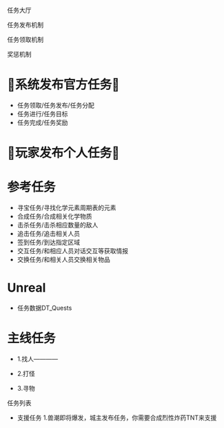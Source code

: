  任务大厅

任务发布机制

任务领取机制

奖惩机制

# 📝系统发布官方任务📝


*  任务领取/任务发布/任务分配
*  任务进行/任务目标
*  任务完成/任务奖励

# 📝玩家发布个人任务📝



# 参考任务

*  寻宝任务/寻找化学元素周期表的元素
*  合成任务/合成相关化学物质
*  击杀任务/击杀相应数量的敌人
*  追击任务/追击相关人员
*  签到任务/到达指定区域
*  交互任务/和相应人员对话交互等获取情报
*  交换任务/和相关人员交换相关物品

# Unreal

* 任务数据DT_Quests



# 主线任务
* 1.找人————

* 2.打怪

* 3.寻物

任务列表
*  支援任务
1.兽潮即将爆发，城主发布任务，你需要合成烈性炸药TNT来支援
